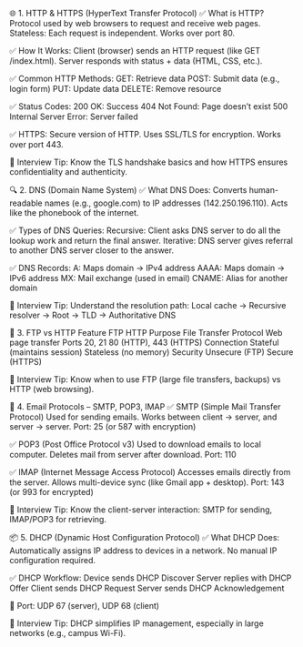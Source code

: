 🌐 1. HTTP & HTTPS (HyperText Transfer Protocol)
✅ What is HTTP?
Protocol used by web browsers to request and receive web pages.
Stateless: Each request is independent.
Works over port 80.

✅ How It Works:
Client (browser) sends an HTTP request (like GET /index.html).
Server responds with status + data (HTML, CSS, etc.).

✅ Common HTTP Methods:
GET: Retrieve data
POST: Submit data (e.g., login form)
PUT: Update data
DELETE: Remove resource

✅ Status Codes:
200 OK: Success
404 Not Found: Page doesn’t exist
500 Internal Server Error: Server failed

✅ HTTPS:
Secure version of HTTP.
Uses SSL/TLS for encryption.
Works over port 443.

🧠 Interview Tip: Know the TLS handshake basics and how HTTPS ensures confidentiality and authenticity.

🔍 2. DNS (Domain Name System)
✅ What DNS Does:
Converts human-readable names (e.g., google.com) to IP addresses (142.250.196.110).
Acts like the phonebook of the internet.

✅ Types of DNS Queries:
Recursive: Client asks DNS server to do all the lookup work and return the final answer.
Iterative: DNS server gives referral to another DNS server closer to the answer.

✅ DNS Records:
A: Maps domain → IPv4 address
AAAA: Maps domain → IPv6 address
MX: Mail exchange (used in email)
CNAME: Alias for another domain

🧠 Interview Tip: Understand the resolution path: Local cache → Recursive resolver → Root → TLD → Authoritative DNS

🔁 3. FTP vs HTTP
Feature	FTP	HTTP
Purpose	File Transfer Protocol	Web page transfer
Ports	20, 21	80 (HTTP), 443 (HTTPS)
Connection	Stateful (maintains session)	Stateless (no memory)
Security	Unsecure (FTP)	Secure (HTTPS)

🧠 Interview Tip: Know when to use FTP (large file transfers, backups) vs HTTP (web browsing).

📧 4. Email Protocols – SMTP, POP3, IMAP
✅ SMTP (Simple Mail Transfer Protocol)
Used for sending emails.
Works between client → server, and server → server.
Port: 25 (or 587 with encryption)

✅ POP3 (Post Office Protocol v3)
Used to download emails to local computer.
Deletes mail from server after download.
Port: 110

✅ IMAP (Internet Message Access Protocol)
Accesses emails directly from the server.
Allows multi-device sync (like Gmail app + desktop).
Port: 143 (or 993 for encrypted)

🧠 Interview Tip: Know the client-server interaction:
SMTP for sending, IMAP/POP3 for retrieving.

📦 5. DHCP (Dynamic Host Configuration Protocol)
✅ What DHCP Does:
Automatically assigns IP address to devices in a network.
No manual IP configuration required.

✅ DHCP Workflow:
Device sends DHCP Discover
Server replies with DHCP Offer
Client sends DHCP Request
Server sends DHCP Acknowledgement

🧠 Port: UDP 67 (server), UDP 68 (client)

🧠 Interview Tip: DHCP simplifies IP management, especially in large networks (e.g., campus Wi-Fi).

